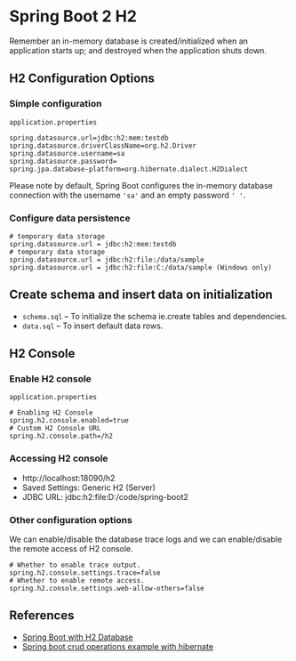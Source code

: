 # Spring Boot 2 H2

Remember an in-memory database is created/initialized when an application starts up; and destroyed when the application shuts down.

## H2 Configuration Options
### Simple configuration
`application.properties`
```
spring.datasource.url=jdbc:h2:mem:testdb
spring.datasource.driverClassName=org.h2.Driver
spring.datasource.username=sa
spring.datasource.password=
spring.jpa.database-platform=org.hibernate.dialect.H2Dialect
```
Please note by default, Spring Boot configures the in-memory database connection with the username `'sa'` and an empty password `' '`.

### Configure data persistence
```
# temporary data storage
spring.datasource.url = jdbc:h2:mem:testdb
# temporary data storage
spring.datasource.url = jdbc:h2:file:/data/sample
spring.datasource.url = jdbc:h2:file:C:/data/sample (Windows only)
```

## Create schema and insert data on initialization
- `schema.sql` – To initialize the schema ie.create tables and dependencies.
- `data.sql` – To insert default data rows.

## H2 Console
### Enable H2 console
`application.properties`
```
# Enabling H2 Console
spring.h2.console.enabled=true
# Custom H2 Console URL
spring.h2.console.path=/h2
```

### Accessing H2 console
- http://localhost:18090/h2
- Saved Settings: Generic H2 (Server)
- JDBC URL: jdbc:h2:file:D:/code/spring-boot2

### Other configuration options
We can enable/disable the database trace logs and we can enable/disable the remote access of H2 console.
```
# Whether to enable trace output.
spring.h2.console.settings.trace=false
# Whether to enable remote access.
spring.h2.console.settings.web-allow-others=false
```

## References
- [Spring Boot with H2 Database](https://howtodoinjava.com/spring-boot2/h2-database-example/)
- [Spring boot crud operations example with hibernate](https://howtodoinjava.com/spring-boot2/spring-boot-crud-hibernate/)
